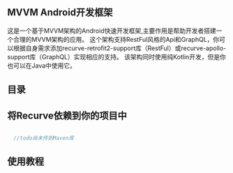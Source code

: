 ## MVVM Android开发框架

这是一个基于MVVM架构的Android快速开发框架,主要作用是帮助开发者搭建一个合理的MVVM架构的应用。
这个架构支持RestFul风格的Api和GraphQL，你可以根据自身需求添加recurve-retrofit2-support库（RestFul）或recurve-apollo-support库（GraphQL）实现相应的支持。
该架构同时使用纯Kotlin开发，但是你也可以在Java中使用它。

## 目录


## 将Recurve依赖到你的项目中
```groovy

  //todo尚未传到Maven库 

```

## 使用教程



